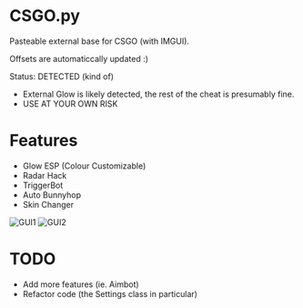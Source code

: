 # CSGO.py
Pasteable external base for CSGO (with IMGUI).

Offsets are automaticcally updated :)

Status: DETECTED (kind of)
- External Glow is likely detected, the rest of the cheat is presumably fine.
- USE AT YOUR OWN RISK

# Features
- Glow ESP (Colour Customizable)
- Radar Hack
- TriggerBot
- Auto Bunnyhop
- Skin Changer

![GUI1](https://i.ibb.co/G5wk3s6/image.png)
![GUI2](https://i.ibb.co/sVRDM4j/image-1-1.png)

# TODO
- Add more features (ie. Aimbot)
- Refactor code (the Settings class in particular)
